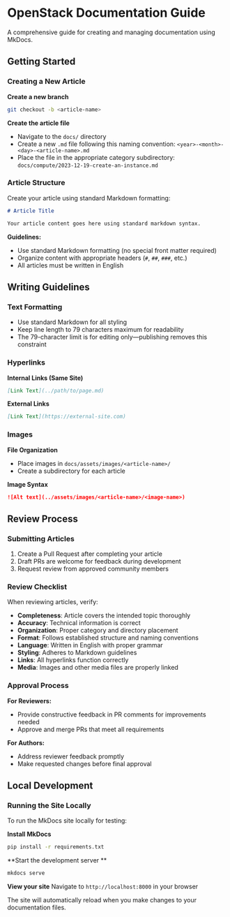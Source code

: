 # OpenStack Documentation Guide

A comprehensive guide for creating and managing documentation using MkDocs.

## Getting Started

### Creating a New Article

**Create a new branch**
```bash
git checkout -b <article-name>
```

**Create the article file**
- Navigate to the `docs/` directory
- Create a new `.md` file following this naming convention: `<year>-<month>-<day>-<article-name>.md`
- Place the file in the appropriate category subdirectory: `docs/compute/2023-12-19-create-an-instance.md`

### Article Structure

Create your article using standard Markdown formatting:

```markdown
# Article Title

Your article content goes here using standard markdown syntax.
```

**Guidelines:**
- Use standard Markdown formatting (no special front matter required)
- Organize content with appropriate headers (`#`, `##`, `###`, etc.)
- All articles must be written in English

## Writing Guidelines

### Text Formatting
- Use standard Markdown for all styling
- Keep line length to 79 characters maximum for readability
- The 79-character limit is for editing only—publishing removes this constraint

### Hyperlinks

**Internal Links (Same Site)**
```markdown
[Link Text](../path/to/page.md)
```

**External Links**
```markdown
[Link Text](https://external-site.com)
```

### Images

**File Organization**
- Place images in `docs/assets/images/<article-name>/`
- Create a subdirectory for each article

**Image Syntax**
```markdown
![Alt text](../assets/images/<article-name>/<image-name>)
```

## Review Process

### Submitting Articles

1. Create a Pull Request after completing your article
2. Draft PRs are welcome for feedback during development
3. Request review from approved community members

### Review Checklist

When reviewing articles, verify:

- **Completeness**: Article covers the intended topic thoroughly
- **Accuracy**: Technical information is correct
- **Organization**: Proper category and directory placement
- **Format**: Follows established structure and naming conventions
- **Language**: Written in English with proper grammar
- **Styling**: Adheres to Markdown guidelines
- **Links**: All hyperlinks function correctly
- **Media**: Images and other media files are properly linked

### Approval Process

**For Reviewers:**
- Provide constructive feedback in PR comments for improvements needed
- Approve and merge PRs that meet all requirements

**For Authors:**
- Address reviewer feedback promptly
- Make requested changes before final approval

## Local Development

### Running the Site Locally

To run the MkDocs site locally for testing:

**Install MkDocs**
```bash
pip install -r requirements.txt
```

**Start the development server  **
```bash
mkdocs serve
```

**View your site**
Navigate to `http://localhost:8000` in your browser

The site will automatically reload when you make changes to your documentation files.